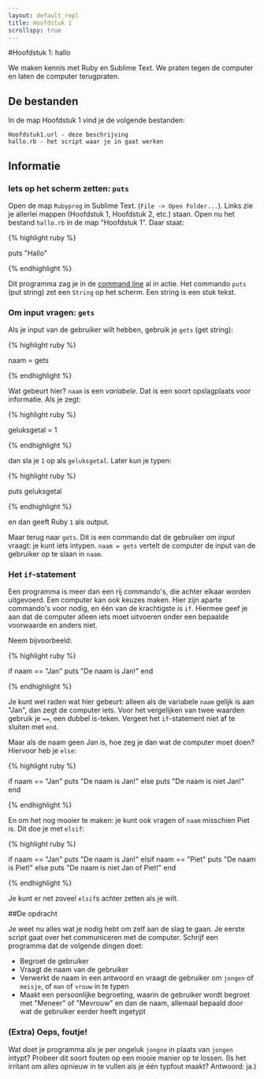 ```yaml
---
layout: default_repl
title: Hoofdstuk 1
scrollspy: true
---
```


#Hoofdstuk 1: hallo

We maken kennis met Ruby en Sublime Text. We praten tegen de computer en laten de computer terugpraten.

## De bestanden

In de map Hoofdstuk 1 vind je de volgende bestanden:

    Hoofdstuk1.url - deze beschrijving
    hallo.rb - het script waar je in gaat werken

## Informatie

### Iets op het scherm zetten: `puts`

Open de map `Rubyprog` in Sublime Text. (`File -> Open Folder...`). Links zie je allerlei mappen (Hoofdstuk 1, Hoofdstuk 2, etc.) staan. Open nu het bestand `hallo.rb` in de map "Hoofdstuk 1". Daar staat:

{% highlight ruby %}

puts "Hallo"

{% endhighlight %}

Dit programma zag je in de [command line](/command_line) al in actie. Het commando `puts` (put string) zet een `String` op het scherm. Een string is een stuk tekst.

### Om input vragen: `gets`

Als je input van de gebruiker wilt hebben, gebruik je `gets` (get string):

{% highlight ruby %}

naam = gets

{% endhighlight %}

Wat gebeurt hier? `naam` is een *variabele*. Dat is een soort opslagplaats voor informatie. Als je zegt:

{% highlight ruby %}

geluksgetal = 1

{% endhighlight %}

dan sla je `1` op als `geluksgetal`. Later kun je typen:

{% highlight ruby %}

puts geluksgetal

{% endhighlight %}

en dan geeft Ruby `1` als output.

Maar terug naar `gets`. Dit is een commando dat de gebruiker om *input* vraagt: je kunt iets intypen. `naam = gets` vertelt de computer de input van de gebruiker op te slaan in `naam`.

### Het `if`-statement

Een programma is meer dan een rij commando's, die achter elkaar worden uitgevoerd. Een computer kan ook keuzes maken. Hier zijn aparte commando's voor nodig, en één van de krachtigste is `if`. Hiermee geef je aan dat de computer alleen iets moet uitvoeren onder een bepaalde voorwaarde en anders niet.

Neem bijvoorbeeld:

{% highlight ruby %}

if naam == "Jan"
    puts "De naam is Jan!"
end

{% endhighlight %}

Je kunt wel raden wat hier gebeurt: alleen als de variabele `naam` gelijk is aan "Jan", dan zegt de computer iets. Voor het vergelijken van twee waarden gebruik je `==`, een dubbel is-teken. Vergeet het `if`-statement niet af te sluiten met `end`.

Maar als de naam geen Jan is, hoe zeg je dan wat de computer moet doen? Hiervoor heb je `else`:

{% highlight ruby %}

if naam == "Jan"
    puts "De naam is Jan!"
else
    puts "De naam is niet Jan!"
end

{% endhighlight %}

En om het nog mooier te maken: je kunt ook vragen of `naam` misschien Piet is. Dit doe je met `elsif`:

{% highlight ruby %}

if naam == "Jan"
    puts "De naam is Jan!"
elsif naam == "Piet"
    puts "De naam is Piet!"
else
    puts "De naam is niet Jan of Piet!"
end

{% endhighlight %}

Je kunt er net zoveel `elsif`s achter zetten als je wilt.

##De opdracht

Je weet nu alles wat je nodig hebt om zelf aan de slag te gaan. Je eerste script gaat over het communiceren met de computer. Schrijf een programma dat de volgende dingen doet:

* Begroet de gebruiker
* Vraagt de naam van de gebruiker
* Verwerkt de naam in een antwoord en vraagt de gebruiker om `jongen` of `meisje`, of `man` of `vrouw` in te typen
* Maakt een persoonlijke begroeting, waarin de gebruiker wordt begroet met "Meneer" of "Mevrouw" en dan de naam, allemaal bepaald door wat de gebruiker eerder heeft ingetypt

### (Extra) Oeps, foutje!
Wat doet je programma als je per ongeluk `jongne` in plaats van `jongen` intypt? Probeer dit soort fouten op een mooie manier op te lossen. (Is het irritant om alles opnieuw in te vullen als je één typfout maakt? Antwoord: ja.)
